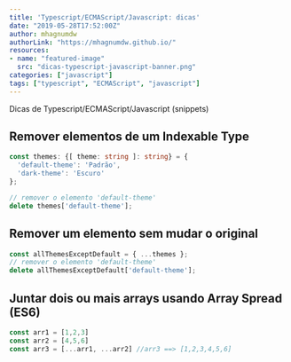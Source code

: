 ```yaml
---
title: 'Typescript/ECMAScript/Javascript: dicas'
date: "2019-05-28T17:52:00Z"
author: mhagnumdw
authorLink: "https://mhagnumdw.github.io/"
resources:
- name: "featured-image"
  src: "dicas-typescript-javascript-banner.png"
categories: ["javascript"]
tags: ["typescript", "ECMAScript", "javascript"]
---
```


Dicas de Typescript/ECMAScript/Javascript (snippets)

<!--more-->

## Remover elementos de um Indexable Type

```typescript
const themes: {[ theme: string ]: string} = {
  'default-theme': 'Padrão',
  'dark-theme': 'Escuro'
};

// remover o elemento 'default-theme'
delete themes['default-theme'];
```

## Remover um elemento sem mudar o original

```typescript
const allThemesExceptDefault = { ...themes };
// remover o elemento 'default-theme'
delete allThemesExceptDefault['default-theme'];
```

## Juntar dois ou mais arrays usando Array Spread (ES6)

```typescript
const arr1 = [1,2,3]
const arr2 = [4,5,6]
const arr3 = [...arr1, ...arr2] //arr3 ==> [1,2,3,4,5,6]
```
